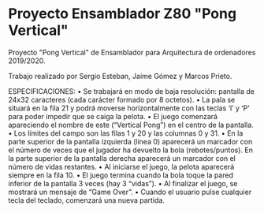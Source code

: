 # Proyecto Ensamblador Z80 "Pong Vertical"
Proyecto "Pong Vertical" de Ensamblador para Arquitectura de ordenadores 2019/2020.

Trabajo realizado por Sergio Esteban, Jaime Gómez y Marcos Prieto.

ESPECIFICACIONES:
• Se trabajará en modo de baja resolución: pantalla de 24x32 caracteres (cada
carácter formado por 8 octetos).
• La pala se situará en la fila 21 y podrá moverse horizontalmente con las teclas ‘I’
y ‘P’ para poder impedir que se caiga la pelota.
• El juego comenzará apareciendo el nombre de este (“Vertical Pong”) en el centro
de la pantalla.
• Los límites del campo son las filas 1 y 20 y las columnas 0 y 31.
• En la parte superior de la pantalla izquierda (línea 0) aparecerá un marcador con
el número de veces que el jugador ha devuelto la bola (rebotes/puntos). En la
parte superior de la pantalla derecha aparecerá un marcador con el número de
vidas restantes.
• Al iniciarse el juego, la pelota aparecerá siempre en la fila 10.
• El juego termina cuando la bola toque la pared inferior de la pantalla 3 veces (hay
3 “vidas”).
• Al finalizar el juego, se mostrará un mensaje de “Game Over”.
• Cuando el usuario pulse cualquier tecla del teclado, comenzará una nueva
partida.
